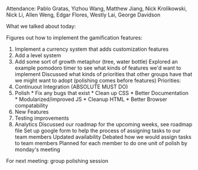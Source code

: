 Attendance: Pablo Gratas, Yizhou Wang, Matthew Jiang, Nick Krolikowski, Nick Li, Allen Weng, Edgar Flores, Westly Lai, George Davidson

What we talked about today:

Figures out how to implement the gamification features:
  1. Implement a currency system that adds customization features
  2. Add a level system
  3. Add some sort of growth metaphor (tree, water bottle)
Explored an example pomodoro timer to see what kinds of features we'd want to implement
Discussed what kinds of priorities that other groups have that we might want to adopt (polishing comes before features)
Priorities:
  1. Continuout Integration (ABSOLUTE MUST DO)
  2. Polish
    * Fix any bugs that exist
    * Clean up CSS
    * Better Documentation
    * Modularized/improved JS
    * Cleanup HTML
    * Better Browser compatability
  3. New Features
  4. Testing improvements
  5. Analytics
Discussed our roadmap for the upcoming weeks, see roadmap file
Set up google form to help the process of assigning tasks to our team members 
Updated availability
Debated how we would assign tasks to team members
Planned for each member to do one unit of polish by monday's meeting

For next meeting: group polishing session
